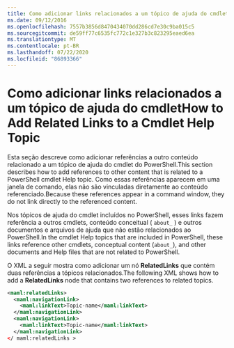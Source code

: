```yaml
---
title: Como adicionar links relacionados a um tópico de ajuda do cmdlet
ms.date: 09/12/2016
ms.openlocfilehash: 7557b3856d8470434070dd286cd7e30c9ba015c5
ms.sourcegitcommit: de59ff77c6535fc772c1e327b3c823295eaed6ea
ms.translationtype: MT
ms.contentlocale: pt-BR
ms.lasthandoff: 07/22/2020
ms.locfileid: "86893366"
---
```

# <a name="how-to-add-related-links-to-a-cmdlet-help-topic"></a><span data-ttu-id="16757-102">Como adicionar links relacionados a um tópico de ajuda do cmdlet</span><span class="sxs-lookup"><span data-stu-id="16757-102">How to Add Related Links to a Cmdlet Help Topic</span></span>

<span data-ttu-id="16757-103">Esta seção descreve como adicionar referências a outro conteúdo relacionado a um tópico de ajuda do cmdlet do PowerShell.</span><span class="sxs-lookup"><span data-stu-id="16757-103">This section describes how to add references to other content that is related to a PowerShell cmdlet Help topic.</span></span> <span data-ttu-id="16757-104">Como essas referências aparecem em uma janela de comando, elas não são vinculadas diretamente ao conteúdo referenciado.</span><span class="sxs-lookup"><span data-stu-id="16757-104">Because these references appear in a command window, they do not link directly to the referenced content.</span></span>

<span data-ttu-id="16757-105">Nos tópicos de ajuda do cmdlet incluídos no PowerShell, esses links fazem referência a outros cmdlets, conteúdo conceitual ( `about_` ) e outros documentos e arquivos de ajuda que não estão relacionados ao PowerShell.</span><span class="sxs-lookup"><span data-stu-id="16757-105">In the cmdlet Help topics that are included in PowerShell, these links reference other cmdlets, conceptual content (`about_`), and other documents and Help files that are not related to PowerShell.</span></span>

<span data-ttu-id="16757-106">O XML a seguir mostra como adicionar um nó **RelatedLinks** que contém duas referências a tópicos relacionados.</span><span class="sxs-lookup"><span data-stu-id="16757-106">The following XML shows how to add a **RelatedLinks** node that contains two references to related topics.</span></span>

```xml
<maml:relatedLinks>
  <maml:navigationLink>
    <maml:linkText>Topic-name</maml:linkText>
  </maml:navigationLink>
  <maml:navigationLink>
    <maml:linkText>Topic-name</maml:linkText>
  </maml:navigationLink>
</ maml:relatedLinks >
```
